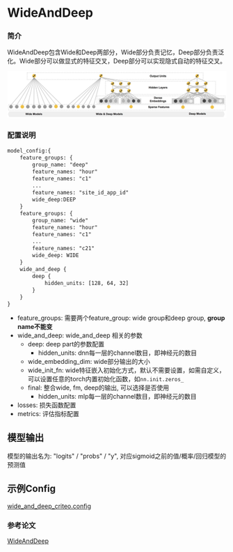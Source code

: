 # WideAndDeep

### 简介

WideAndDeep包含Wide和Deep两部分，Wide部分负责记忆，Deep部分负责泛化。Wide部分可以做显式的特征交叉，Deep部分可以实现隐式自动的特征交叉。

![wide_and_deep.png](../../images/models/wide_and_deep.png)

### 配置说明

```
model_config:{
    feature_groups: {
        group_name: "deep"
        feature_names: "hour"
        feature_names: "c1"
        ...
        feature_names: "site_id_app_id"
        wide_deep:DEEP
    }
    feature_groups: {
        group_name: "wide"
        feature_names: "hour"
        feature_names: "c1"
        ...
        feature_names: "c21"
        wide_deep: WIDE
    }
    wide_and_deep {
        deep {
            hidden_units: [128, 64, 32]
        }
    }
}
```

- feature_groups: 需要两个feature_group: wide group和deep group, **group name不能变**
- wide_and_deep: wide_and_deep 相关的参数
  - deep: deep part的参数配置
    - hidden_units: dnn每一层的channel数目，即神经元的数目
  - wide_embedding_dim: wide部分输出的大小
  - wide_init_fn: wide特征嵌入初始化方式，默认不需要设置，如需自定义，可以设置任意的torch内置初始化函数，如`nn.init.zeros_`
  - final: 整合wide, fm, deep的输出, 可以选择是否使用
    - hidden_units: mlp每一层的channel数目，即神经元的数目
- losses: 损失函数配置
- metrics: 评估指标配置

## 模型输出

模型的输出名为: "logits" / "probs" / "y", 对应sigmoid之前的值/概率/回归模型的预测值

## 示例Config

[wide_and_deep_criteo.config](https://tzrec.oss-cn-beijing.aliyuncs.com/config/models/wide_and_deep_criteo.config)

### 参考论文

[WideAndDeep](https://arxiv.org/abs/1606.07792)
